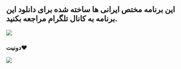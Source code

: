 ## این برنامه مختص ایرانی ها ساخته شده برای دانلود این برنامه به کانال تلگرام مراجعه بکنید.
  <a href="https://t.me/monsmain/41"><img src="https://img.shields.io/badge/Telegram-26A5E4?style=for-the-badge&logo=telegram&logoColor=white" /></a>

### دونیت❤️
  <a href="https://monsmain.github.io/donate/"><img src="https://img.shields.io/badge/Donate-E5322D?style=for-the-badge&logo=ilovepdf&logoColor=white" /></a>
</div>
